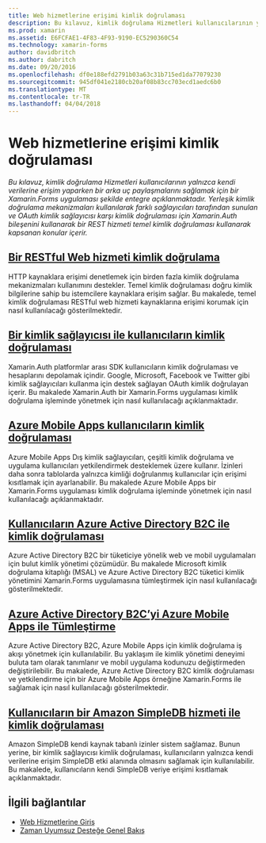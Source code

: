 ```yaml
---
title: Web hizmetlerine erişimi kimlik doğrulaması
description: Bu kılavuz, kimlik doğrulama Hizmetleri kullanıcılarının yalnızca kendi verilerine erişim yaparken bir arka uç paylaşmalarını sağlamak için bir Xamarin.Forms uygulaması şekilde entegre açıklanmaktadır. Yerleşik kimlik doğrulama mekanizmaları kullanılarak farklı sağlayıcıları tarafından sunulan ve OAuth kimlik sağlayıcısı karşı kimlik doğrulaması için Xamarin.Auth bileşenini kullanarak bir REST hizmeti temel kimlik doğrulaması kullanarak kapsanan konular içerir.
ms.prod: xamarin
ms.assetid: E6FCFAE1-4F83-4F93-9190-EC5290360C54
ms.technology: xamarin-forms
author: davidbritch
ms.author: dabritch
ms.date: 09/20/2016
ms.openlocfilehash: df0e188efd2791b03a63c31b715ed1da77079230
ms.sourcegitcommit: 945df041e2180cb20af08b83cc703ecd1aedc6b0
ms.translationtype: MT
ms.contentlocale: tr-TR
ms.lasthandoff: 04/04/2018
---
```

# <a name="authenticating-access-to-web-services"></a>Web hizmetlerine erişimi kimlik doğrulaması

_Bu kılavuz, kimlik doğrulama Hizmetleri kullanıcılarının yalnızca kendi verilerine erişim yaparken bir arka uç paylaşmalarını sağlamak için bir Xamarin.Forms uygulaması şekilde entegre açıklanmaktadır. Yerleşik kimlik doğrulama mekanizmaları kullanılarak farklı sağlayıcıları tarafından sunulan ve OAuth kimlik sağlayıcısı karşı kimlik doğrulaması için Xamarin.Auth bileşenini kullanarak bir REST hizmeti temel kimlik doğrulaması kullanarak kapsanan konular içerir._

## <a name="authenticating-a-restful-web-servicerestmd"></a>[Bir RESTful Web hizmeti kimlik doğrulama](rest.md)

HTTP kaynaklara erişimi denetlemek için birden fazla kimlik doğrulama mekanizmaları kullanımını destekler. Temel kimlik doğrulaması doğru kimlik bilgilerine sahip bu istemcilere kaynaklara erişim sağlar. Bu makalede, temel kimlik doğrulaması RESTful web hizmeti kaynaklarına erişimi korumak için nasıl kullanılacağı gösterilmektedir.

## <a name="authenticating-users-with-an-identity-provideroauthmd"></a>[Bir kimlik sağlayıcısı ile kullanıcıların kimlik doğrulaması](oauth.md)

Xamarin.Auth platformlar arası SDK kullanıcıların kimlik doğrulaması ve hesaplarını depolamak içindir. Google, Microsoft, Facebook ve Twitter gibi kimlik sağlayıcıları kullanma için destek sağlayan OAuth kimlik doğrulayan içerir. Bu makalede Xamarin.Auth bir Xamarin.Forms uygulaması kimlik doğrulama işleminde yönetmek için nasıl kullanılacağı açıklanmaktadır.

## <a name="authenticating-users-with-azure-mobile-appsazuremd"></a>[Azure Mobile Apps kullanıcıların kimlik doğrulaması](azure.md)

Azure Mobile Apps Dış kimlik sağlayıcıları, çeşitli kimlik doğrulama ve uygulama kullanıcıları yetkilendirmek desteklemek üzere kullanır. İzinleri daha sonra tablolarda yalnızca kimliği doğrulanmış kullanıcılar için erişimi kısıtlamak için ayarlanabilir. Bu makalede Azure Mobile Apps bir Xamarin.Forms uygulaması kimlik doğrulama işleminde yönetmek için nasıl kullanılacağı açıklanmaktadır.

## <a name="authenticating-users-with-azure-active-directory-b2cazure-ad-b2cmd"></a>[Kullanıcıların Azure Active Directory B2C ile kimlik doğrulaması](azure-ad-b2c.md)

Azure Active Directory B2C bir tüketiciye yönelik web ve mobil uygulamaları için bulut kimlik yönetimi çözümüdür. Bu makalede Microsoft kimlik doğrulama kitaplığı (MSAL) ve Azure Active Directory B2C tüketici kimlik yönetimini Xamarin.Forms uygulamasına tümleştirmek için nasıl kullanılacağı gösterilmektedir.

## <a name="integrating-azure-active-directory-b2c-with-azure-mobile-appsazure-ad-b2c-mobile-appmd"></a>[Azure Active Directory B2C’yi Azure Mobile Apps ile Tümleştirme](azure-ad-b2c-mobile-app.md)

Azure Active Directory B2C, Azure Mobile Apps için kimlik doğrulama iş akışı yönetmek için kullanılabilir. Bu yaklaşım ile kimlik yönetimi deneyimi buluta tam olarak tanımlanır ve mobil uygulama kodunuzu değiştirmeden değiştirilebilir. Bu makalede, Azure Active Directory B2C kimlik doğrulaması ve yetkilendirme için bir Azure Mobile Apps örneğine Xamarin.Forms ile sağlamak için nasıl kullanılacağı gösterilmektedir.

## <a name="authenticating-users-with-an-amazon-simpledb-serviceawsmd"></a>[Kullanıcıların bir Amazon SimpleDB hizmeti ile kimlik doğrulaması](aws.md)

Amazon SimpleDB kendi kaynak tabanlı izinler sistem sağlamaz. Bunun yerine, bir kimlik sağlayıcısı kimlik doğrulaması, kullanıcıların yalnızca kendi verilerine erişim SimpleDB etki alanında olmasını sağlamak için kullanılabilir. Bu makalede, kullanıcıların kendi SimpleDB veriye erişimi kısıtlamak açıklanmaktadır.


## <a name="related-links"></a>İlgili bağlantılar

- [Web Hizmetlerine Giriş](~/cross-platform/data-cloud/web-services/index.md)
- [Zaman Uyumsuz Desteğe Genel Bakış](~/cross-platform/platform/async.md)
